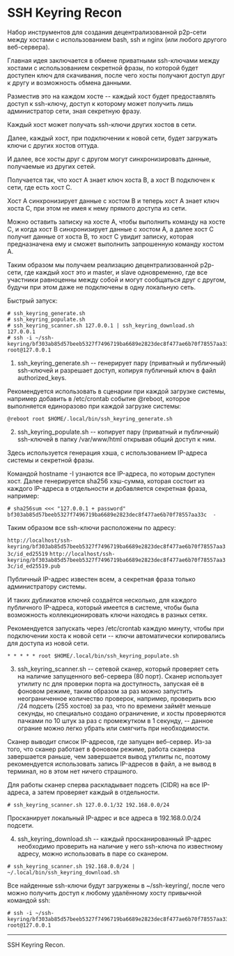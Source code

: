 # SSH Keyring Recon

Набор инструментов для создания децентрализованной p2p-сети между хостами с использованием bash, ssh и nginx (или любого другого веб-сервера).

Главная идея заключается в обмене приватными ssh-ключами между хостами с использованием секретной фразы, по которой будет доступен ключ для скачивания, после чего хосты получают доступ друг к другу и возможность обмена данными.

Разместив это на каждом хосте -- каждый хост будет предоставлять доступ к ssh-ключу, доступ к которому может получить лишь администратор сети, зная секретную фразу.

Каждый хост может получать ssh-ключи других хостов в сети.

Далее, каждый хост, при подключении к новой сети, будет загружать ключи с других хостов оттуда.

И далее, все хосты друг с другом могут синхронизировать данные, получаемые из других сетей.

Получается так, что хост A знает ключ хоста B, а хост B подключен к сети, где есть хост C.

Хост A синхронизирует данные с хостом B и теперь хост A знает ключ хоста C, при этом не имея к нему прямого доступа из сети.

Можно оставить записку на хосте A, чтобы выполнить команду на хосте C, и когда хост B синхронизирует данные с хостом A, а далее хост C получит данные от хоста B, то хост C увидит записку, которая предназначена ему и сможет выполнить запрошенную команду хостом A.

Таким образом мы получаем реализацию децентрализованной p2p-сети, где каждый хост это и master, и slave одновременно, где все участники равноценны между собой и могут сообщаться друг с другом, будучи при этом даже не подключены в одну локальную сеть.

Быстрый запуск:

```
# ssh_keyring_generate.sh
# ssh_keyring_populate.sh
# ssh_keyring_scanner.sh 127.0.0.1 | ssh_keyring_download.sh
127.0.0.1
# ssh -i ~/ssh-keyring/bf303ab85d57beeb5327f7496719ba6689e2823dec8f477ae6b70f78557aa33c/id_ed25519 root@127.0.0.1
```

1) ssh_keyring_generate.sh -- генерирует пару (приватный и публичный) ssh-ключей и разрешает доступ, копируя публичный ключ в файл authorized_keys.

Рекомендуется использовать в сценарии при каждой загрузке системы, например добавить в /etc/crontab событие @reboot, которое выполняется единоразово при каждой загрузке системы:

```
@reboot root $HOME/.local/bin/ssh_keyring_generate.sh
```

2) ssh_keyring_populate.sh -- копирует пару (приватный и публичный) ssh-ключей в папку /var/www/html открывая общий доступ к ним.

Здесь используется генерация хэша, с использованием IP-адреса системы и секретной фразы.

Командой hostname -I узнаются все IP-адреса, по которым доступен хост. Далее генерируется sha256 хэш-сумма, которая состоит из каждого IP-адреса в отдельности и добавляется секретная фраза, например:

```
# sha256sum <<< "127.0.0.1 + password"
bf303ab85d57beeb5327f7496719ba6689e2823dec8f477ae6b70f78557aa33c  -
```

Таким образом все ssh-ключи расположены по адресу:

`http://localhost/ssh-keyring/bf303ab85d57beeb5327f7496719ba6689e2823dec8f477ae6b70f78557aa33c/id_ed25519`
`http://localhost/ssh-keyring/bf303ab85d57beeb5327f7496719ba6689e2823dec8f477ae6b70f78557aa33c/id_ed25519.pub`

Публичный IP-адрес известен всем, а секретная фраза только администратору системы.

И таких дубликатов ключей создаётся несколько, для каждого публичного IP-адреса, который имеется в системе, чтобы была возможность коллекционировать ключи находясь в разных сетях.

Рекомендуется запускать через /etc/crontab каждую минуту, чтобы при подключении хоста к новой сети -- ключи автоматически копировались для доступа из новой сети.

```
* * * * * root $HOME/.local/bin/ssh_keyring_populate.sh
```

3) ssh_keyring_scanner.sh -- сетевой сканер, который проверяет сеть на наличие запущенного веб-сервера (80 порт). Сканер использует утилиту nc для проверки порта на доступность, запуская её в фоновом режиме, таким образом за раз можно запустить неограниченное количество проверок, например, проверить всю /24 подсеть (255 хостов) за раз, что по времени займёт меньше секунды, но специально создано ограничение, и хосты проверяются пачками по 10 штук за раз с промежутком в 1 секунду, -- данное ограние можно легко убрать или смягчить при необходимости.

Сканер выводит список IP-адресов, где запущен веб-сервер. Из-за того, что сканер работает в фоновом режиме, работа сканера завершается раньше, чем завершается вывод утилиты nc, поэтому рекомендуется использовать запись IP-адресов в файл, а не вывод в терминал, но в этом нет ничего страшного.

Для работы сканер сперва раскладывает подсеть (CIDR) на все IP-адреса, а затем проверяет каждый в отдельности.

```
# ssh_keyring_scanner.sh 127.0.0.1/32 192.168.0.0/24
```

Просканирует локальный IP-адрес и все адреса в 192.168.0.0/24 подсети.

4) ssh_keyring_download.sh -- каждый просканированный IP-адрес необходимо проверить на наличие у него ssh-ключа по известному адресу, можно использовать в паре со сканером.

```
# ssh_keyring_scanner.sh 192.168.0.0/24 | ~/.local/bin/ssh_keyring_download.sh
```

Все найденные ssh-ключи будут загружены в ~/ssh-keyring/, после чего можно получить доступ к любому удалённому хосту привычной командой ssh:

```
# ssh -i ~/ssh-keyring/bf303ab85d57beeb5327f7496719ba6689e2823dec8f477ae6b70f78557aa33c/id_ed25519 root@127.0.0.1
```

---
SSH Keyring Recon.
